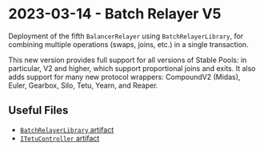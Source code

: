 # 2023-03-14 - Batch Relayer V5

Deployment of the fifth `BalancerRelayer` using `BatchRelayerLibrary`, for combining multiple operations (swaps, joins, etc.) in a single transaction.

This new version provides full support for all versions of Stable Pools: in particular, V2 and higher, which support proportional joins and exits.
It also adds support for many new protocol wrappers: CompoundV2 (Midas), Euler, Gearbox, Silo, Tetu, Yearn, and Reaper.

## Useful Files

- [`BatchRelayerLibrary` artifact](./artifact/BatchRelayerLibrary.json)
- [`ITetuController` artifact](./artifact/ITetuController.json)
